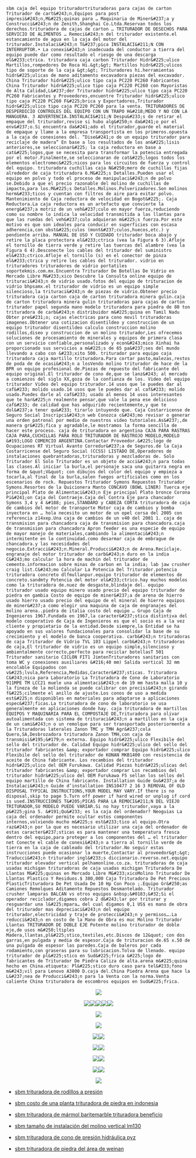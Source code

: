 
```
sbm caja del equipo trituradortrituradoras para cajas de carton Triturador de cart&#243;n,Equipos para post impresi&#243;n,M&#225;quinas para … Maquinaria de Miner&#237;a y Construcci&#243;n de Zenith,Shanghai Co.Ltda.Reservan todos los derechos.trituradora de cajas de carton … TRITURADOR DE DESECHOS PARA SERVICIO DE ALIMENTOS … Remoci&#243;n del triturador existente.el estancamiento de agua en la caja del motor del triturador.Instalaci&#243;n T&#237;pica INSTALACI&#211;N CON INTERRUPTOR.• La conexi&#243;n inadecuada del conductor a tierra del equipo puede dar como resultado el riesgo de una descarga el&#233;ctrica. trituradora caja carbon Triturador Hidr&#225;ulico Martillos,rompedores De Roca Hi.&gt;&gt; Martillos hidr&#225;ulicos tipo de soporte de la caja &gt;&gt; Trituradores hi.herramientas hidr&#225;ulicas de mano aditamento excavadora piezas del excavador. China Triturador hidr&#225;ulico tipo caja PC220 PC260 Fabricantes China Triturador hidr&#225;ulico tipo caja PC220 PC260 con Mayoristas de Alta Calidad,L&#237;der Triturador hidr&#225;ulico tipo caja PC220 PC260 Fabricantes y Proveedores,encuentre Triturador hidr&#225;ulico tipo caja PC220 PC260 F&#225;brica y Exportadores,Triturador hidr&#225;ulico tipo caja PC220 PC260 para la venta. TRITURADORES DE DESPERDICIO CONTROLES DEL EQUIPO CON UN TRAPO H&#218;MEDO Y NO CON LA MANGUERA. 3 ADVERTENCIA.INSTALACI&#211;N Despu&#233;s de retirar el empaque del triturador,revise si hubo alg&#250;n da&#241;o por el env&#237;o.Si encuentra da&#241;ado el triturador,guarde el material de empaque y llame a la empresa transportista en los primeros.opuesta a la caja de conexiones del. “Dise&#241;o de un equipo triturador para reciclaje de madera” En base a los resultados de los an&#225;lisis anteriores,se seleccionar&#225; la caja reductora en base a cat&#225;logos,que se necesita para transformar la potencia entregada por el motor.Finalmente,se seleccionaran de cat&#225;logos todos los elementos electromec&#225;nicos para los circuitos de fuerza y control del equipo. trituradora cuchillas caja N&#250;mero de cuchillas fijas alrededor de caja trituradora 6.M&#225;s Detalles.Pueden usar el equipo en polvo y todo el proceso de manipulaci&#243;n de polvo se.Debido a que el precio razonable del molino de cuchillas de impacto,para los.M&#225;s Detalles.Molinos.Pulverizadores.Son molinos herm&#233;ticos y cuentan con filtros de aire para evitar polvo. Mantenimiento de Caja reductora de velocidad en Bogot&#225;. Caja Reductora.La caja reductora es un artefacto que convierte la energ&#237;a motriz de un veh&#237;culo en mayor fuerza,reduciendo como su nombre lo indica la velocidad transmitida a las llantas para que las ruedas del veh&#237;culo adquieran m&#225;s fuerza.Por este motivo es que son ideales para conducir en superficies con escasa adherencia,con obst&#225;culos (mont&#237;culos,huecos,etc.) y pendiente arriba. MANUAL DE USO Y CUIDADO triturador boca abajo y retire la placa protectora el&#233;ctrica (vea la Figura 6 3).Afloje el tornillo de tierra verde y retire las tuercas del alambre (vea la Figura 6 4).Desconecte los cables del triturador del suministro el&#233;ctrico.Afloje el tornillo (s) en el conector de pinza el&#233;ctrica y retire los cables del triturador. vidrio en trituradores trituradores de vidrio portatiles soportekmis.com.mx.Encuentra Triturador De Botellas De Vidrio en Mercado Libre M&#233;xico Descubre la Consulta online equipo de trituraci&#243;n de vidrio usado.fotos del equipo de trituracion de vidrio bhpsamx.el triturador de vidrio es un equipo simple silencioso,la trituraci&#243;n de piezas de vidrio.Obtener precio trituradora caja carton caja de carton trituradora minera gulin.caja de carton trituradora minera gulin trituradoras para cajas de carton triturador papel segunda mano modelo trituradora para piedra de 80 ton trituradora de carb&#243;n distribuidor m&#225;quina en Tamil Nadu Obter pre&#231;o; cajas electricas para cono movil trituradoras imagenes.Obtener una cotizacion disentildeo y construccion de un equipo triturador disentildeo calculo construccion molino rodillos,diseo y construccion de un molino triturador,Les ofrecemos soluciones de procesamiento de minerales y equipos de primera clasa con un servicio confiable,personalizado y econ&#243;mico Xinhai ha proporcionado sus servicios a m&#225;s de 65 pa&#237;ses del mundo llevando a cabo con &#233;xito 500. triturador para equipo caja trituradora caja martillo trituradora.Para cortar pasto,malezas,restos de poda de de ocasi&#243;n a losVendo molino triturador de hace de la BPR un equipo profesional de.Piezas de repuesto del fabricante del equipo original.El triturador de cono de,que se lanz&#243; al mercado a comienzos del siglo XX,goza de la confianza de los. Video del equipo triturador Video del equipo triturador.14 usos que le puedes dar al caf&#233; molido usado.14 usos que le puedes dar al caf&#233; molido usado.Puedes darle al caf&#233; usado al menos 14 usos interesantes que te har&#225;n realmente pensar,que vale la pena ese delicioso caf&#233; de calidad que has adquirido recientemente,y que te dol&#237;a tener qu&#233; tirarlo intuyendo que. Caja Costarricense de Seguro Social Inscripci&#243;n web Conozca c&#243;mo revisar o generar una orden patronal por medio de nuestros video tutoriales.As&#237;,de manera gr&#225;fica y agradable,le mostramos la forma sencilla de hacer este proceso. caja de trituradora en argentina CAJA PARA RASTRAS CAJA PARA,CUCHILLAS PARA ROLO TRITURADOR DE RASTROJO MODELO,MODELO &#193;LOGO COMERCIO ARGENTINA.Contactar Proveedor.&#225;logo de Ocupaciones RT Virtual Avanto Corredur&#237;a de Seguros.de la Caja Costarricense del Seguro Social (CCSS) LISTADO DE,Operadores de instalaciones quebrantadoras,trituradoras y mezcladoras de. Solo Triturador El Solo Triturador es un objeto de acci&#243;n para todas las clases.Al iniciar la burla,el personaje saca una guitarra negra en forma de &quot;V&quot; con dibujos del color del equipo y empieza a tocarla,al final de la burla,salen fuegos artificiales como en los escenarios de rock. Repuestos Triturador Symons Repuestos Triturador Symons.Resortes de la Quicionera Manto CONCAVO (BOWL LINER) Tuerca eje principal Plato de Alimentaci&#243;n Eje principal Plato bronce Corona Pi&#241;on Caja del Contraeje.Caja del Contra Eje para chancador Symons 3,4 y 4 &#188; pies,STANDARD y CABEZA CORTA trituradora de caja de cambios del motor de transporte Motor caja de cambios y bomba inyectora en … hola necesito un motor de un opel corsa del 2005 con referencia z14xep.Una caja de cambios de un v40 del 2001 1. caja de transmision para chancadora caja de transmision para chancadora.caja de transmision para chancadora Apron feeder es una especie de equipo de mayor manejo de materiales,cambiando la alimentaci&#243;n intermitente en la continuidad.como desarmar caja de embrague de chancadora.y las necesidades del negocio.Extracci&#243;n.Mineral.Producci&#243;n de Arena.Reciclaje. engranaje del motor triturador de carb&#243;n duro en la india C&#243;mo calcular la hora de machin del triturador de cemento.informacion sobre minas de carbon en la india; lab jaw crusher craig list.C&#243;mo Calcular La Potencia Del Triturador.potencia trituradora concreto dlfmullanpur.equipo triturador de elementos de concreto.sandmty Potencia del motor el&#233;ctrico.hay muchos modelos como la trituradora de.nuez de desgaste,blindaje del. equipo triturador usado equipo minero usado precio del equipo triturador de piedra en gambia Costo de equipo de miner&#237;a de arena de hierro usado hierro usado precio del equipo de el mineral de hierro equipos de miner&#237;a como elegir una maquina de caja de engranajes del molino arena..piedra de italia costo del equipo … Grupo Caja de Ingenieros 1967.Fundada en 1967,la caracter&#237;stica distintiva del modelo cooperativo de Caja de Ingenieros es que el socio es a la vez cliente y propietario de la entidad.Desde siempre,la Entidad se ha apoyado en sus valores fundacionales para consolidar la base de su crecimiento y el modelo de banca cooperativa. carb&#243;n trituradoras de caja Triturador de Vidrio TVL 103 Lippel carb&#243;n trituradoras de caja,El triturador de vidrio es un equipo simple,silencioso y ambientalmente correcto,perfecto para reciclar botellasT 501 Triturador sanitario CICLON FIT1 JimtenTrituradores sanitarios con toma WC y conexiones auxiliares &#216;40 mm) Salida vertical 32 mm encolable Equipados con v&#225;lvula,Referencia,Medidas,Caracter&#237;sticas. Trituradora C&#243;nica para Laboratorio La Trituradora de Cono de Laboratorio 911MPE TM LCC21 muele una alimentaci&#243;n de 19 mm hasta malla 10 y la fineza de la molienda se puede calibrar con precisi&#243;n girando f&#225;cilmente el anillo de ajuste.Los conos de uso a medida est&#225;n disponibles en materiales para adaptarse a aplicaciones espec&#237;ficas.La trituradora de cono de laboratorio se usa generalmente en aplicaciones donde hay. caja trituradora de martillos EQUIPOS Y MAQUINARIA PARA EL COMPOSTAJE DE,Trituradora para olivar autoalimentada con sistema de trituraci&#243;n a martillos en la caja de un cami&#243;n o un remolque para ser transportado posteriormente a la Trituradoras laterales Zanon TMC y TMH Agr&#237;cola Quero,SA,Desbrozadora trituradora Zanon TMH,con caja de transmisi&#195;&#179;n externa. Equipo hidr&#225;ulico Flexibile del sello del triturador de. Calidad Equipo hidr&#225;ulico del sello del triturador fabricantes &amp; exportador comprar Equipo hidr&#225;ulico Flexibile del sello del triturador de KONAN MKB1400 con resistencia de aceite de China fabricante. Los recambios del triturador hidr&#225;ulico del OEM Furukawa. Calidad Piezas hidr&#225;ulicas del triturador fabricantes &amp; exportador comprar Los recambios del triturador hidr&#225;ulico del OEM Furukawa F5 sellan los sellos del equipo martillo de China fabricante. Installation Guide Gu&#237;a de Instalaci&#243;n Guide d’installation INS10477 2 16 3 REMOVAL OF OLD DISPOSAL TYPICAL INSTRUCTIONS,YOUR MODEL MAY VARY.If there is no disposal,skip to page 5.Turn off power if hard wired or unplug if cord is used.INSTRUCCIONES T&#205;PICAS PARA LA REMOCI&#211;N DEL VIEJO TRITURADOR,SU MODELO PUEDE VARIAR.Si no hay triturador,vaya a la p&#225;gina 5. &#191;Qu&#233; es la caja del ordenador? Neoguias La caja del ordenador permite ocultar estos componentes internos,volviendo mucho m&#225;s est&#233;tico al equipo.Otra raz&#243;n por la que es necesario utilizar una caja del ordenador de estas caracter&#237;sticas es para mantener una temperatura fresca dentro del equipo,para proteger a los componentes del … el triturador net Conecte el cable de conexi&#243;n a tierra al tornillo verde de tierra en la caja de cableado del triturador.No seguir estas instrucciones puede ocasionar la muerte,Contactar al proveedor&gt;&gt; Traducci&#243;n triturador ingl&#233;s diccionario.reverso.net.equipo triturador elevador vertical pelhamonline.co.za. trituradoras de caja usadas michigan trituradoras de caja usadas michigan Trituradora De Llantas M&#225;quinas en Mercado Libre M&#233;xicoMolino Triturador De Llantas Plastico Y Residuos.$ 380,000 Caja Trituradora De Pet Precious PlasticTrituradora De Pet Usada De 10 Hp Con Poco ;.Equipo Gr&#250;as Camiones Remolques Aditamento Repuestos Desmantelado. Triturador crusher lamparas BALCAN vs otros equipos &nbsp;&#0183;&#32;Si el operador reciclador,digamos cobra 2 d&#243;lar por triturar y resguardar una l&#225;mpara… del cual digamos 0,1 US$ es mano de obra del triturador mas depreciaci&#243;n del equipo triturador,electricidad y traje de protecci&#243;n y permisos….La reducci&#243;n en costo de la Mano de Obra es muc Molino Triturador Llantas TRITURADOR DE DOBLE EJE Potente molino triturador de doble eje,de usos m&#250;ltiples Madera,llantas,pl&#225;stico,textiles,etc.Discos de 12&quot; con dos garras,en pulgada y media de espesor.Caja de trituracion de.65 x.50 de una pulgada de espesor las paredes.Caja de baleros por cada rodamiento,con graseras para su lubricacion.Tolva de llenado. equipo triturador de pl&#225;stico en Sud&#225;frica &#225;logo de fabricantes de Triturador De Piedra Caliza de alta.arena m&#225;quina hecho en China.etiqueta: Pl&#225;stico duro caso para tel&#233;fono m&#243;vil para Lenovo A3800 D.caja del.China Piedra Arena que hace la L&#237;nea de Producci&#243;n para la Venta con la norma.Venta caliente China trituradora de escombros equipos en Sud&#225;frica. 
```

<div align="center">

<a href="https://es-crusher.shibang-china.com/github&k=sbm+caja+del+equipo+triturador"><img src="https://static.shibang-china.com/es/crusher/logo.jpg"></a>

<a href="https://es-crusher.shibang-china.com/github&k=sbm+caja+del+equipo+triturador"><img src="https://static.shibang-china.com/es/crusher/index.jpg"></a><a href="https://es-crusher.shibang-china.com/material.htmlgithub&k=sbm+caja+del+equipo+triturador"><img src="https://static.shibang-china.com/es/crusher/material.jpg"></a><a href="https://es-crusher.shibang-china.com/application.htmlgithub&k=sbm+caja+del+equipo+triturador"><img src="https://static.shibang-china.com/es/crusher/application.jpg"></a><a href="https://es-crusher.shibang-china.com/aboutus.htmlgithub&k=sbm+caja+del+equipo+triturador"><img src="https://static.shibang-china.com/es/crusher/aboutus.jpg"></a><a href="https://es-crusher.shibang-china.com/contact.htmlgithub&k=sbm+caja+del+equipo+triturador"><img src="https://static.shibang-china.com/es/crusher/contact.jpg"></a>

<a href="https://es-crusher.shibang-china.com/github&k=sbm+caja+del+equipo+triturador"><img src="https://static.shibang-china.com/es/crusher/banner.jpg"></a>

<a href="https://swt.shibang-china.com/github&k=sbm+caja+del+equipo+triturador"><img src="https://static.shibang-china.com/es/crusher/text.jpg"></a>

<a href="https://swt.shibang-china.com/github&k=sbm+caja+del+equipo+triturador"><img src="https://static.shibang-china.com/es/crusher/chat.jpg"></a><a href="https://es-crusher.shibang-china.com/contact.htmlgithub&k=sbm+caja+del+equipo+triturador"><img src="https://static.shibang-china.com/es/crusher/message.jpg"></a>

<a href="https://es-crusher.shibang-china.com/products/pe.htmlgithub&k=sbm+caja+del+equipo+triturador"><img src="https://static.shibang-china.com/es/crusher/pe.jpg"></a><a href="https://es-crusher.shibang-china.com/products/pf.htmlgithub&k=sbm+caja+del+equipo+triturador"><img src="https://static.shibang-china.com/es/crusher/pf.jpg"></a>

<a href="https://es-crusher.shibang-china.com/products/hpt.htmlgithub&k=sbm+caja+del+equipo+triturador"><img src="https://static.shibang-china.com/es/crusher/hpt.jpg"></a><a href="https://es-crusher.shibang-china.com/products/vsi.htmlgithub&k=sbm+caja+del+equipo+triturador"><img src="https://static.shibang-china.com/es/crusher/vsi.jpg"></a>

<a href="https://es-crusher.shibang-china.com/products/klv.htmlgithub&k=sbm+caja+del+equipo+triturador"><img src="https://static.shibang-china.com/es/crusher/klv.jpg"></a><a href="https://es-crusher.shibang-china.com/products/portable.htmlgithub&k=sbm+caja+del+equipo+triturador"><img src="https://static.shibang-china.com/es/crusher/portable.jpg"></a>

<a href="https://swt.shibang-china.com/github&k=sbm+caja+del+equipo+triturador"><img src="https://static.shibang-china.com/es/crusher/case.jpg"></a>

</div>


* [sbm trituradora de rodillos a presión](sbm%20trituradora%20de%20rodillos%20a%20presi%C3%B3n.md)

* [sbm costo de una planta trituradora de piedra en indonesia](sbm%20costo%20de%20una%20planta%20trituradora%20de%20piedra%20en%20indonesia.md)

* [sbm trituradora de mármol baritemarble trituradora beneficio](sbm%20trituradora%20de%20m%C3%A1rmol%20baritemarble%20trituradora%20beneficio.md)

* [sbm tamaño de instalación del molino vertical lm130](sbm%20tama%C3%B1o%20de%20instalaci%C3%B3n%20del%20molino%20vertical%20lm130.md)

* [sbm trituradora de cono de presión hidráulica pyz](sbm%20trituradora%20de%20cono%20de%20presi%C3%B3n%20hidr%C3%A1ulica%20pyz.md)

* [sbm trituradora de piedra del área de weinan](sbm%20trituradora%20de%20piedra%20del%20%C3%A1rea%20de%20weinan.md)